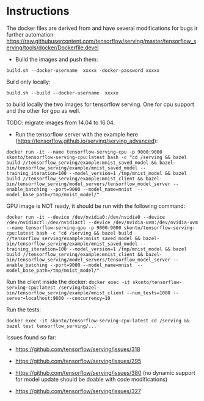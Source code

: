 # Instructions

The docker files are derived from and have several modifications for bugs ir further automation: https://raw.githubusercontent.com/tensorflow/serving/master/tensorflow_serving/tools/docker/Dockerfile.devel

- Build the images and push them:

`build.sh --docker-username  xxxxx -docker-password xxxxx`

 Build only locally:

`build.sh --build --docker-username  xxxxx`

to build locally the two images for tensorflow serving. One for cpu support and the other
for gpu as well.

TODO: migrate images from 14.04 to 16.04.

- Run the tensorflow server with the example here (https://tensorflow.github.io/serving/serving_advanced):

`docker run -it --name tensorflow-serving-cpu -p 9000:9000 skonto/tensorflow-serving-cpu:latest bash -c "cd /serving && bazel build //tensorflow_serving/example:mnist_saved_model && bazel-bin/tensorflow_serving/example/mnist_saved_model --training_iteration=100 --model_version=1 /tmp/mnist_model && bazel build //tensorflow_serving/example:mnist_client && bazel-bin/tensorflow_serving/model_servers/tensorflow_model_server --enable_batching --port=9000 --model_name=mnist  --model_base_path=/tmp/mnist_model/"`

GPU image is NOT ready, it should be run with the following command:

`docker run -it --device /dev/nvidia0:/dev/nvidia0 --device /dev/nvidiactl:/dev/nvidiactl --device /dev/nvidia-uvm:/dev/nvidia-uvm  --name tensorflow-serving-gpu -p 9000:9000 skonto/tensorflow-serving-cpu:latest bash -c "cd /serving && bazel build //tensorflow_serving/example:mnist_saved_model && bazel-bin/tensorflow_serving/example/mnist_saved_model --training_iteration=100 --model_version=1 /tmp/mnist_model && bazel build //tensorflow_serving/example:mnist_client && bazel-bin/tensorflow_serving/model_servers/tensorflow_model_server --enable_batching --port=9000 --model_name=mnist  --model_base_path=/tmp/mnist_model/"`

Run the client inside the docker:
`docker exec -it skonto/tensorflow-serving-cpu:latest /serving/bazel-bin/tensorflow_serving/example/mnist_client --num_tests=1000 --server=localhost:9000 --concurrency=10`

Run the tests:

`docker exec -it skonto/tensorflow-serving-cpu:latest cd /serving && bazel test tensorflow_serving/...`

Issues found so far:

- https://github.com/tensorflow/serving/issues/318

- https://github.com/tensorflow/serving/issues/295

- https://github.com/tensorflow/serving/issues/380
(no dynamic support for model update should be doable with code modifications)

- https://github.com/tensorflow/serving/issues/327
